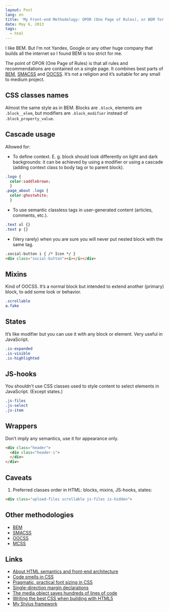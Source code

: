 ```yaml
---
layout: Post
lang: en
title: 'My Front-end Methodology: OPOR (One Page of Rules), or BEM for Small Sites'
date: May 6, 2013
tags:
  - html
---
```


I like BEM. But I’m not Yandex, Google or any other huge company that builds all the internet so I found BEM is too strict for me.

The point of OPOR (One Page of Rules) is that all rules and recommendations are contained on a single page. It combines best parts of [BEM](http://en.bem.info/), [SMACSS](http://smacss.com/) and [OOCSS](http://coding.smashingmagazine.com/2011/12/12/an-introduction-to-object-oriented-css-oocss/). It’s not a religion and it’s suitable for any small to medium project.

## CSS classes names

Almost the same style as in BEM. Blocks are `.block`, elements are `.block__elem`, but modifiers are `.block_modifier` instead of `.block_property_value`.

## Cascade usage

Allowed for:

* To define context. E. g. block should look differently on light and dark backgrounds: it can be achieved by using a modifier or using a cascade (adding context class to body tag or to parent block).

```css
.logo {
  color:saddlebrown;
  }
.page_about .logo {
  color:ghostwhite;
  }
```

* To use semantic classless tags in user-generated content (articles, comments, etc.).

```css
.text ul {}
.text p {}
```

* (Very rarely) when you are sure you will never put nested block with the same tag.

```html
.social-button i { /* Icon */ }
<div class="social-button"><i></i></div>
```

## Mixins

Kind of OOCSS. It’s a normal block but intended to extend another (primary) block, to add some look or behavior.

```css
.scrollable
a.fake
```

## States

It’s like modifier but you can use it with any block or element. Very useful in JavaScript.

```css
.is-expanded
.is-visible
.is-highlighted
```

## JS-hooks

You shouldn’t use CSS classes used to style content to select elements in JavaScript. (Except states.)

```css
.js-files
.js-select
.js-item
```

## Wrappers

Don’t imply any semantics, use it for appearance only.

```html
<div class="header">
  <div class="header-i">
  </div>
</div>
```

## Caveats

1. Preferred classes order in HTML: blocks, mixins, JS-hooks, states:

```html
<div class="upload-files scrollable js-files is-hidden">
```

## Other methodologies

* [BEM](http://en.bem.info/)
* [SMACSS](http://smacss.com/)
* [OOCSS](http://coding.smashingmagazine.com/2011/12/12/an-introduction-to-object-oriented-css-oocss/)
* [MCSS](https://github.com/operatino/MCSS)

## Links

* [About HTML semantics and front-end architecture](http://nicolasgallagher.com/about-html-semantics-front-end-architecture/)
* [Code smells in CSS](http://csswizardry.com/2012/11/code-smells-in-css/)
* [Pragmatic, practical font sizing in CSS](http://csswizardry.com/2012/02/pragmatic-practical-font-sizing-in-css/)
* [Single-direction margin declarations](http://csswizardry.com/2012/06/single-direction-margin-declarations/)
* [The media object saves hundreds of lines of code](http://www.stubbornella.org/content/2010/06/25/the-media-object-saves-hundreds-of-lines-of-code/)
* [Writing the best CSS when building with HTML5](http://toddmotto.com/writing-the-best-css-when-building-with-html5/)
* [My Stylus framework](https://github.com/sapegin/tamia)
